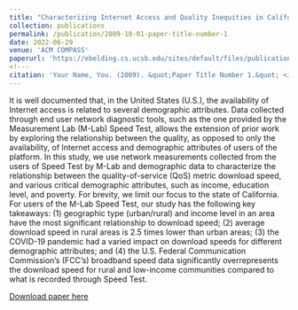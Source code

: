 ```yaml
---
title: "Characterizing Internet Access and Quality Inequities in California M-Lab Measurements"
collection: publications
permalink: /publication/2009-10-01-paper-title-number-1
date: 2022-06-29
venue: 'ACM COMPASS'
paperurl: 'https://ebelding.cs.ucsb.edu/sites/default/files/publications/paulbeldingcompass2022_0.pdf'
<!---
citation: 'Your Name, You. (2009). &quot;Paper Title Number 1.&quot; <i>Journal 1</i>. 1(1).'--->
---
```

It is well documented that, in the United States (U.S.), the availability of Internet access is related to several demographic
attributes. Data collected through end user network diagnostic tools, such as the one provided by the Measurement Lab
(M-Lab) Speed Test, allows the extension of prior work by exploring the relationship between the quality, as opposed
to only the availability, of Internet access and demographic attributes of users of the platform. In this study, we use
network measurements collected from the users of Speed Test by M-Lab and demographic data to characterize the
relationship between the quality-of-service (QoS) metric download speed, and various critical demographic attributes,
such as income, education level, and poverty. For brevity, we limit our focus to the state of California. For users of the
M-Lab Speed Test, our study has the following key takeaways: (1) geographic type (urban/rural) and income level in an
area have the most significant relationship to download speed; (2) average download speed in rural areas is 2.5 times
lower than urban areas; (3) the COVID-19 pandemic had a varied impact on download speeds for different demographic
attributes; and (4) the U.S. Federal Communication Commission’s (FCC’s) broadband speed data significantly overrepresents the download speed for rural and low-income communities compared to what is recorded through Speed
Test.

[Download paper here](https://ebelding.cs.ucsb.edu/sites/default/files/publications/paulbeldingcompass2022_0.pdf)

<!---
Recommended citation: Your Name, You. (2009). "Paper Title Number 1." <i>Journal 1</i>. 1(1).
--->
